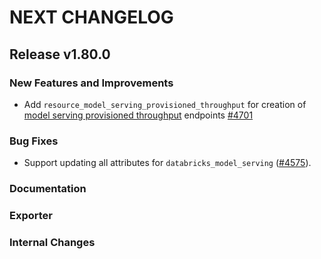 # NEXT CHANGELOG

## Release v1.80.0

### New Features and Improvements

* Add `resource_model_serving_provisioned_throughput` for creation of [model serving provisioned throughput](https://docs.databricks.com/aws/en/machine-learning/foundation-model-apis/deploy-prov-throughput-foundation-model-apis) endpoints [#4701](https://github.com/databricks/terraform-provider-databricks/pull/4701)

### Bug Fixes

 * Support updating all attributes for `databricks_model_serving` ([#4575](https://github.com/databricks/terraform-provider-databricks/pull/4575)).

### Documentation

### Exporter

### Internal Changes

